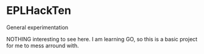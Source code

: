 # EPLHackTen
General experimentation

NOTHING interesting to see here.
I am learning GO, so this is a basic project for me to mess arround with.
